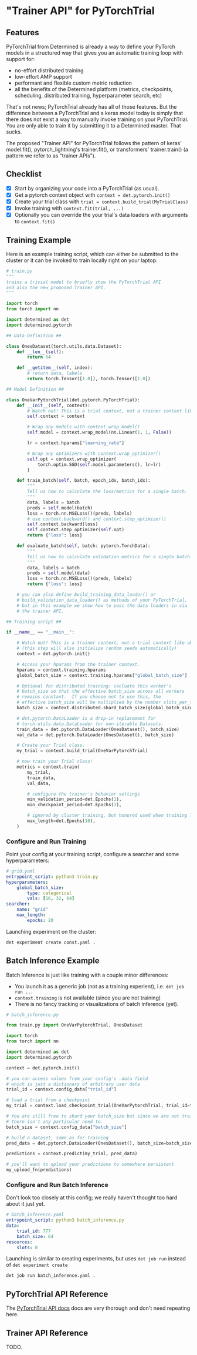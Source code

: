 # "Trainer API" for PyTorchTrial

## Features

PyTorchTrial from Determined is already a way to define your PyTorch models in
a structured way that gives you an automatic training loop with support for:

* no-effort distributed training
* low-effort AMP support
* performant and flexible custom metric reduction
* all the benefits of the Determined platform (metrics, checkpoints,
scheduling, distributed training, hyperparameter search, etc)

That's not news; PyTorchTrial already has all of those features.  But the
difference between a PyTorchTrial and a keras model today is simply that there
does not exist a way to manually invoke training on your PyTorchTrial.  You are
only able to train it by submitting it to a Determined master.  That sucks.

The proposed "Trainer API" for PyTorchTrial follows the pattern of keras'
model.fit(), pytorch\_lightning's trainer.fit(), or transformers'
trainer.train() (a pattern we refer to as "trainer APIs").

## Checklist

* [x] Start by organizing your code into a PyTorchTrial (as usual).
* [x] Get a pytorch context object with `context = det.pytorch.init()`
* [x] Create your trial class with `trial = context.build_trial(MyTrialClass)`
* [x] Invoke training with `context.fit(trial, ...)`
* [x] Optionally you can override the your trial's data loaders with arguments
      to `context.fit()`

## Training Example

Here is an example training script, which can either be submitted to the
cluster or it can be invoked to train locally right on your laptop.

```python
# train.py
"""
trains a trivial model to briefly show the PyTorchTrial API
and also the new proposed Trainer API.
"""

import torch
from torch import nn

import determined as det
import determined.pytorch

## Data Definition ##

class OnesDataset(torch.utils.data.Dataset):
    def __len__(self):
        return 64

    def __getitem__(self, index):
        # return data, labels
        return torch.Tensor([1.0]), torch.Tensor([1.0])

## Model Definition ##

class OneVarPytorchTrial(det.pytorch.PyTorchTrial):
    def __init__(self, context):
        # Watch out! This is a trial context, not a trainer context like below!
        self.context = context

        # Wrap any models with context.wrap_model()
        self.model = context.wrap_model(nn.Linear(1, 1, False))

        lr = context.hparams["learning_rate"]

        # Wrap any optimizers with context.wrap_optimizer()
        self.opt = context.wrap_optimizer(
            torch.optim.SGD(self.model.parameters(), lr=lr)
        )

    def train_batch(self, batch, epoch_idx, batch_idx):
        """
        Tell us how to calculate the loss/metrics for a single batch.
        """
        data, labels = batch
        preds = self.model(batch)
        loss = torch.nn.MSELoss()(preds, labels)
        # use context.backward() and context.step_optimizer()
        self.context.backward(loss)
        self.context.step_optimizer(self.opt)
        return {"loss": loss}

    def evaluate_batch(self, batch: pytorch.TorchData):
        """
        Tell us how to calculate validation metrics for a single batch.
        """
        data, labels = batch
        preds = self.model(data)
        loss = torch.nn.MSELoss()(preds, labels)
        return {"loss": loss}

    # you can also define build_training_data_loader() or
    # build_validation_data_loader() as methods of your PyTorchTrial,
    # but in this example we show how to pass the data loaders in via
    # the trainer API.

## Training script ##

if __name__ == "__main__":

    # Watch out! This is a trainer context, not a trial context like above!
    # (this step will also initialize random seeds automatically)
    context = det.pytorch.init()

    # Access your hparams from the trainer context.
    hparams = context.training.hparams
    global_batch_size = context.training.hparams["global_batch_size"]

    # Optional for distributed training: cacluate this worker's
    # batch_size so that the effective batch_size across all workers
    # remains constant.  If you choose not to use this, the
    # effective batch_size will be multiplied by the number slots_per_trial.
    batch_size = context.distributed.shard_batch_size(global_batch_size)

    # det.pytorch.DataLoader is a drop-in replacement for
    # torch.utils.data.DataLoader for non-iterable Datasets.
    train_data = det.pytorch.DataLoader(OnesDataset(), batch_size)
    val_data = det.pytorch.DataLoader(OnesDataset(), batch_size)

    # Create your Trial class.
    my_trial = context.build_trial(OneVarPytorchTrial)

    # now train your Trial class!
    metrics = context.train(
        my_trial,
        train_data,
        val_data,

        # configure the trainer's behavior settings
        min_validation_period=det.Epochs(1),
        min_checkpoint_period=det.Epochs(1),

        # ignored by cluster training, but honored used when training locally
        max_length=det.Epochs(10),
    )
```

### Configure and Run Training

Point your config at your training script, configure a searcher and some
hyperparameters:

```yaml
# grid.yaml
entrypoint_script: python3 train.py
hyperparameters:
    global_batch_size:
        type: categorical
        vals: [16, 32, 64]
searcher:
    name: "grid"
    max_length:
        epochs: 20
```

Launching experiment on the cluster:

```sh
det experiment create const.yaml .
```

## Batch Inference Example

Batch Inference is just like training with a couple minor differences:

* You launch it as a generic job (not as a training experient), i.e. `det job
run ...`
* `context.training` is not available (since you are not training)
* There is no fancy tracking or visualizations of batch inference (yet).

```python
# batch_inference.py

from train.py import OneVarPytorchTrial, OnesDataset

import torch
from torch import nn

import determined as det
import determined.pytorch

context = det.pytorch.init()

# you can access values from your config's .data field
# which is just a dictionary of arbitrary user data
trial_id = context.config_data["trial_id"]

# load a trial from a checkpoint
my_trial = context.load_checkpoint_trial(OneVarPytorchTrial, trial_id=trial_id)

# You are still free to shard your batch_size but since we are not training
# there isn't any particular need to.
batch_size = context.config_data["batch_size"]

# build a dataset, same as for training
pred_data = det.pytorch.DataLoader(OnesDataset(), batch_size=batch_size)

predictions = context.predict(my_trial, pred_data)

# you'll want to upload your predictions to somewhere persistent
my_upload_fn(predictions)
```

### Configure and Run Batch Inference

Don't look too closely at this config; we really haven't thought too hard
about it just yet.

```yaml
# batch_inference.yaml
entrypoint_script: python3 batch_inference.py
data:
    trial_id: 777
    batch_size: 64
resources:
    slots: 8
```

Launching is similar to creating experiments, but uses `det job run` instead of
`det experiment create`

```sh
det job run batch_inference.yaml .
```

## PyTorchTrial API Reference

The [PyTorchTrial API docs](
https://docs.determined.ai/latest/reference/api/pytorch.html#determined-pytorch-pytorchtrial
) docs are very thorough and don't need repeating here.

## Trainer API Reference

TODO.
